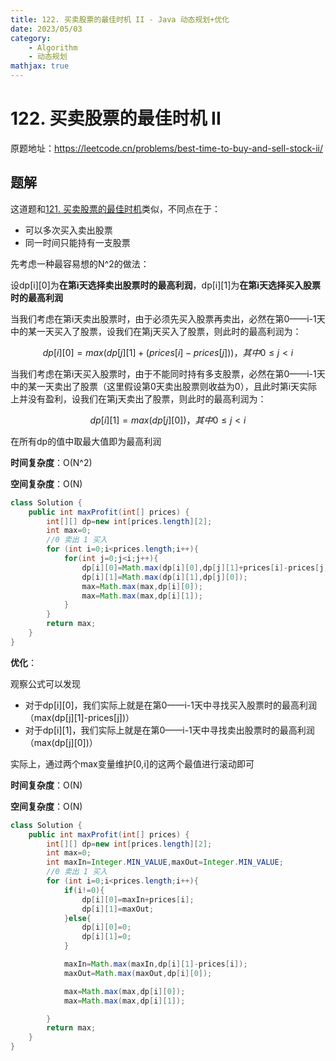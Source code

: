 ```yaml
---
title: 122. 买卖股票的最佳时机 II - Java 动态规划+优化
date: 2023/05/03
category: 
    - Algorithm
    - 动态规划
mathjax: true
---
```

# 122. 买卖股票的最佳时机 II
原题地址：https://leetcode.cn/problems/best-time-to-buy-and-sell-stock-ii/

## 题解
这道题和[121. 买卖股票的最佳时机](https://leetcode.cn/problems/best-time-to-buy-and-sell-stock/)类似，不同点在于：
- 可以多次买入卖出股票
- 同一时间只能持有一支股票

先考虑一种最容易想的N^2的做法：

设dp[i][0]为**在第i天选择卖出股票时的最高利润**，dp[i][1]为**在第i天选择买入股票时的最高利润**

当我们考虑在第i天卖出股票时，由于必须先买入股票再卖出，必然在第0——i-1天中的某一天买入了股票，设我们在第j天买入了股票，则此时的最高利润为：

$$dp[i][0]=max(dp[j][1]+(prices[i]-prices[j]))，其中0\leq j < i$$

当我们考虑在第i天买入股票时，由于不能同时持有多支股票，必然在第0——i-1天中的某一天卖出了股票（这里假设第0天卖出股票则收益为0），且此时第i天实际上并没有盈利，设我们在第j天卖出了股票，则此时的最高利润为：

$$dp[i][1]=max(dp[j][0])，其中0\leq j < i$$

在所有dp的值中取最大值即为最高利润

**时间复杂度**：O(N^2)

**空间复杂度**：O(N)

```java
class Solution {
    public int maxProfit(int[] prices) {
        int[][] dp=new int[prices.length][2];
        int max=0;
        //0 卖出 1 买入
        for (int i=0;i<prices.length;i++){
            for(int j=0;j<i;j++){
                dp[i][0]=Math.max(dp[i][0],dp[j][1]+prices[i]-prices[j]);
                dp[i][1]=Math.max(dp[i][1],dp[j][0]);
                max=Math.max(max,dp[i][0]);
                max=Math.max(max,dp[i][1]);
            }
        }
        return max;
    }
}
```

**优化**：

观察公式可以发现
- 对于dp[i][0]，我们实际上就是在第0——i-1天中寻找买入股票时的最高利润（max(dp[j][1]-prices[j])）
- 对于dp[i][1]，我们实际上就是在第0——i-1天中寻找卖出股票时的最高利润（max(dp[j][0])）

实际上，通过两个max变量维护[0,i]的这两个最值进行滚动即可

**时间复杂度**：O(N)

**空间复杂度**：O(N)

```java
class Solution {
    public int maxProfit(int[] prices) {
        int[][] dp=new int[prices.length][2];
        int max=0;
        int maxIn=Integer.MIN_VALUE,maxOut=Integer.MIN_VALUE;
        //0 卖出 1 买入
        for (int i=0;i<prices.length;i++){
            if(i!=0){
                dp[i][0]=maxIn+prices[i];
                dp[i][1]=maxOut;
            }else{
                dp[i][0]=0;
                dp[i][1]=0;
            }

            maxIn=Math.max(maxIn,dp[i][1]-prices[i]);
            maxOut=Math.max(maxOut,dp[i][0]);

            max=Math.max(max,dp[i][0]);
            max=Math.max(max,dp[i][1]);

        }
        return max;
    }
}
```
